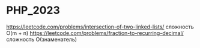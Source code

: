 # PHP_2023

https://leetcode.com/problems/intersection-of-two-linked-lists/ сложность O(m + n)
https://leetcode.com/problems/fraction-to-recurring-decimal/  сложность O(знаменатель) 
